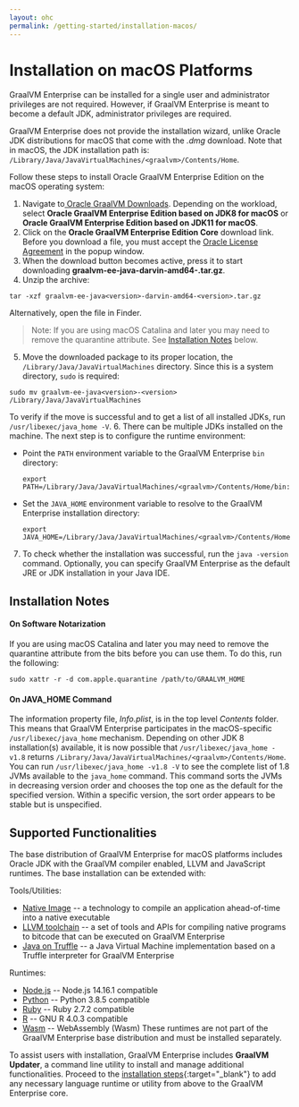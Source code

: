 ```yaml
---
layout: ohc
permalink: /getting-started/installation-macos/
---
```


# Installation on macOS Platforms

GraalVM Enterprise can be installed for a single user and administrator
privileges are not required. However, if GraalVM Enterprise is meant to become a
default JDK, administrator privileges are required.

GraalVM Enterprise does not provide the installation wizard, unlike Oracle JDK
distributions for macOS that come with the _.dmg_ download. Note that in macOS,
the JDK installation path is:
`/Library/Java/JavaVirtualMachines/<graalvm>/Contents/Home`.

Follow these steps to install Oracle GraalVM Enterprise Edition on the macOS operating system:

1. Navigate to[ Oracle GraalVM Downloads](https://www.oracle.com/downloads/graalvm-downloads.html). Depending on the workload, select **Oracle GraalVM Enterprise Edition based on JDK8 for macOS** or **Oracle GraalVM Enterprise Edition based on JDK11 for macOS**.
2. Click on the **Oracle GraalVM Enterprise Edition Core** download link. Before you download a file, you must accept the [Oracle License Agreement](https://www.oracle.com/downloads/licenses/graalvm-otn-license.html) in the popup window.
3. When the download button becomes active, press it to start downloading **graalvm-ee-java<version>-darvin-amd64-<version>.tar.gz**.
4. Unzip the archive:
  ```shell
  tar -xzf graalvm-ee-java<version>-darvin-amd64-<version>.tar.gz
  ```
  Alternatively, open the file in Finder.
  > Note: If you are using macOS Catalina and later you may need to remove the quarantine attribute. See [Installation Notes](#installation-notes) below.

5.  Move the downloaded package to its proper location, the `/Library/Java/JavaVirtualMachines` directory. Since this is a system directory, `sudo` is required:
  ```shell
  sudo mv graalvm-ee-java<version>-<version> /Library/Java/JavaVirtualMachines
  ```
To verify if the move is successful and to get a list of all installed JDKs, run `/usr/libexec/java_home -V`.
6. There can be multiple JDKs installed on the machine. The next step is to configure the runtime environment:
  - Point the `PATH` environment variable to the GraalVM Enterprise `bin` directory:
    ```shell
    export PATH=/Library/Java/JavaVirtualMachines/<graalvm>/Contents/Home/bin:$PATH
    ```
  - Set the `JAVA_HOME` environment variable to resolve to the GraalVM Enterprise installation directory:
    ```shell
    export JAVA_HOME=/Library/Java/JavaVirtualMachines/<graalvm>/Contents/Home
    ```
7. To check whether the installation was successful, run the `java -version` command.
Optionally, you can specify GraalVM Enterprise as the default JRE or JDK installation in your Java IDE.

## Installation Notes

#### On Software Notarization
If you are using macOS Catalina and later you may need to remove the quarantine attribute from the bits before you can use them.
To do this, run the following:
```shell
sudo xattr -r -d com.apple.quarantine /path/to/GRAALVM_HOME
```

#### On JAVA_HOME Command
The information property file, _Info.plist_, is in the top level _Contents_ folder.
This means that GraalVM Enterprise participates in the macOS-specific `/usr/libexec/java_home` mechanism. Depending on other JDK 8 installation(s) available, it is now possible that `/usr/libexec/java_home -v1.8` returns `/Library/Java/JavaVirtualMachines/<graalvm>/Contents/Home`.
You can run `/usr/libexec/java_home -v1.8 -V` to see the complete list of 1.8 JVMs available to the `java_home` command. This command sorts the JVMs in decreasing version order and chooses the top one as the default for the specified version.
Within a specific version, the sort order appears to be stable but is unspecified.

## Supported Functionalities

The base distribution of GraalVM Enterprise for macOS platforms includes Oracle JDK with the GraalVM compiler enabled, LLVM and JavaScript runtimes.
The base installation can be extended with:

Tools/Utilities:
* [Native Image](/reference-manual/native-image/) -- a technology to compile an application ahead-of-time into a native executable
* [LLVM toolchain](/reference-manual/llvm/) -- a set of tools and APIs for compiling native programs to bitcode that can be executed on GraalVM Enterprise
* [Java on Truffle](/reference-manual/java-on-truffle/) -- a Java Virtual Machine implementation based on a Truffle interpreter for GraalVM Enterprise

Runtimes:
* [Node.js](/reference-manual/js/) -- Node.js 14.16.1 compatible
* [Python](/reference-manual/python/) -- Python 3.8.5 compatible
* [Ruby](/reference-manual/ruby/) -- Ruby 2.7.2 compatible
* [R](/reference-manual/r/) -- GNU R 4.0.3 compatible
* [Wasm](/reference-manual/wasm/) -- WebAssembly (Wasm)
​
These runtimes are not part of the GraalVM Enterprise base distribution and must be installed separately.

To assist users with installation, GraalVM Enterprise includes
**GraalVM Updater**, a command line utility to install and manage additional
functionalities. Proceed to the [installation steps](/reference-manual/graalvm-updater/#component-installation){:target="_blank"}
to add any necessary language runtime or utility from above to the GraalVM Enterprise core.
